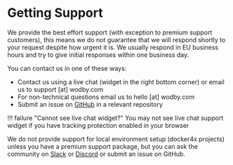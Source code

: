 # Getting Support

We provide the best effort support (with exception to premium support customers), this means we do not guarantee that we will respond shortly to your request despite how urgent it is. We usually respond in EU business hours and try to give initial responses within one business day.

You can contact us in one of these ways:

* Contact us using a live chat (widget in the right bottom corner) or email us to support [at] wodby.com
* For non-technical questions email us to hello [at] wodby.com
* Submit an issue on [GitHub](https://github.com/wodby) in a relevant repository

!!! failure "Cannot see live chat widget?"
You may not see live chat support widget if you have tracking protection enabled in your browser

We do not provide support for local environment setup (docker4x projects) unless you have a premium support package, but you can ask the community on [Slack](https://slack.wodby.com) or [Discord](https://discord.wodby.com) or submit an issue on GitHub.
 